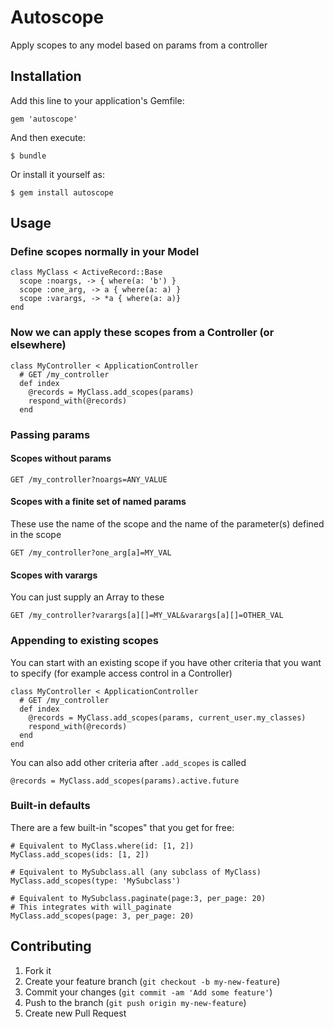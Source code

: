 # Autoscope

Apply scopes to any model based on params from a controller

## Installation

Add this line to your application's Gemfile:

    gem 'autoscope'

And then execute:

    $ bundle

Or install it yourself as:

    $ gem install autoscope

## Usage

### Define scopes normally in your Model

    class MyClass < ActiveRecord::Base
      scope :noargs, -> { where(a: 'b') }
      scope :one_arg, -> a { where(a: a) }
      scope :varargs, -> *a { where(a: a)}
    end

### Now we can apply these scopes from a Controller (or elsewhere)

    class MyController < ApplicationController
      # GET /my_controller
      def index
        @records = MyClass.add_scopes(params)
        respond_with(@records)
      end

### Passing params

#### Scopes without params
    GET /my_controller?noargs=ANY_VALUE

#### Scopes with a finite set of named params
These use the name of the scope and the name of the parameter(s)
defined in the scope
    
    GET /my_controller?one_arg[a]=MY_VAL

#### Scopes with varargs
You can just supply an Array to these
    
    GET /my_controller?varargs[a][]=MY_VAL&varargs[a][]=OTHER_VAL

### Appending to existing scopes
You can start with an existing scope if you have other criteria that
you want to specify (for example access control in a Controller)

    class MyController < ApplicationController
      # GET /my_controller
      def index
        @records = MyClass.add_scopes(params, current_user.my_classes)
        respond_with(@records)
      end
    end

You can also add other criteria after `.add_scopes` is called

    @records = MyClass.add_scopes(params).active.future

### Built-in defaults

There are a few built-in "scopes" that you get for free:

    # Equivalent to MyClass.where(id: [1, 2])
    MyClass.add_scopes(ids: [1, 2])

    # Equivalent to MySubclass.all (any subclass of MyClass)
    MyClass.add_scopes(type: 'MySubclass')

    # Equivalent to MySubclass.paginate(page:3, per_page: 20)
    # This integrates with will_paginate
    MyClass.add_scopes(page: 3, per_page: 20)

## Contributing

1. Fork it
2. Create your feature branch (`git checkout -b my-new-feature`)
3. Commit your changes (`git commit -am 'Add some feature'`)
4. Push to the branch (`git push origin my-new-feature`)
5. Create new Pull Request
